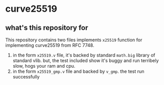 curve25519
==========

what's this repository for
--------------------------

This repository contains two files implements `x25519` function
for implementing curve25519 from RFC 7748.
1. in the form `x25519.v` file, it's backed by standard `math.big` library of standard vlib.
but, the test included show it's buggy and run terribely slow, hogs your ram and cpu.
2. in the form `x25519_gmp.v` file and backed by `v_gmp`. the test run successfully
